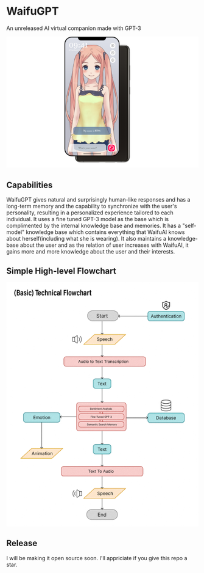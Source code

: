 # WaifuGPT
An unreleased AI virtual companion made with GPT-3

![UI](/ui.png)
## Capabilities
WaifuGPT gives natural and surprisingly human-like responses and has a long-term memory and the capability to synchronize with the user's personality, resulting in a personalized experience tailored to each individual. It uses a fine tuned GPT-3 model as the base which is complimented by the internal knowledge base and memories. It has a "self-model" knowledge base which contains everything that WaifuAI knows about herself(including what she is wearing). It also maintains a knowledge-base about the user and as the relation of user increases with WaifuAI, it gains more and more knowledge about the user and their interests.
## Simple High-level Flowchart
![chart](/chart.png)
## Release
I will be making it open source soon. I'll appriciate if you give this repo a star.
